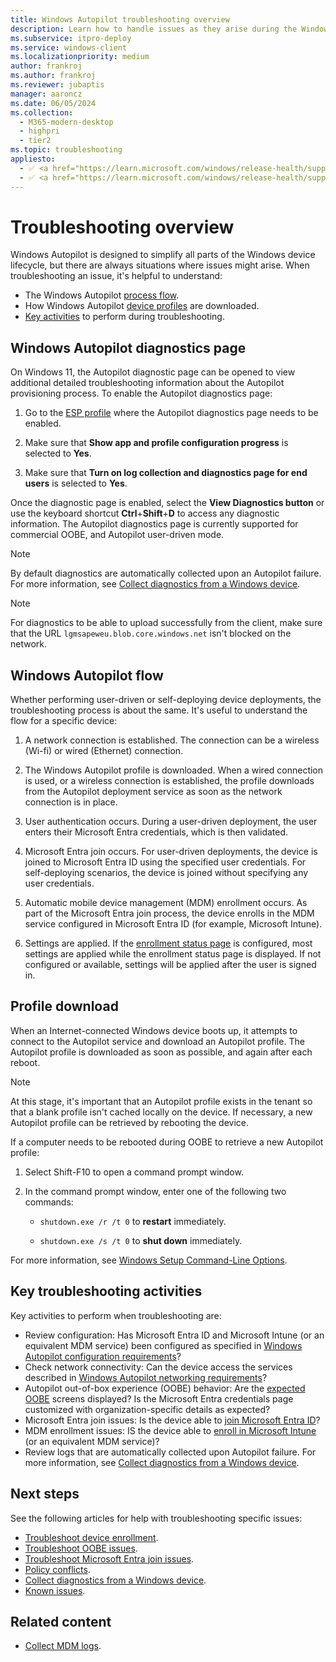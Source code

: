 ```yaml
---
title: Windows Autopilot troubleshooting overview
description: Learn how to handle issues as they arise during the Windows Autopilot deployment process.
ms.subservice: itpro-deploy
ms.service: windows-client
ms.localizationpriority: medium
author: frankroj
ms.author: frankroj
ms.reviewer: jubaptis
manager: aaroncz
ms.date: 06/05/2024
ms.collection:
  - M365-modern-desktop
  - highpri
  - tier2
ms.topic: troubleshooting
appliesto:
  - ✅ <a href="https://learn.microsoft.com/windows/release-health/supported-versions-windows-client" target="_blank">Windows 11</a>
  - ✅ <a href="https://learn.microsoft.com/windows/release-health/supported-versions-windows-client" target="_blank">Windows 10</a>
---
```


# Troubleshooting overview

Windows Autopilot is designed to simplify all parts of the Windows device lifecycle, but there are always situations where issues might arise. When troubleshooting an issue, it's helpful to understand:

- The Windows Autopilot [process flow](#windows-autopilot-flow).
- How Windows Autopilot [device profiles](#profile-download) are downloaded.
- [Key activities](#key-troubleshooting-activities) to perform during troubleshooting.

## Windows Autopilot diagnostics page

On Windows 11, the Autopilot diagnostic page can be opened to view additional detailed troubleshooting information about the Autopilot provisioning process. To enable the Autopilot diagnostics page:

1. Go to the [ESP profile](/mem/intune/enrollment/windows-enrollment-status) where the Autopilot diagnostics page needs to be enabled.

2. Make sure that **Show app and profile configuration progress** is selected to **Yes**.

3. Make sure that **Turn on log collection and diagnostics page for end users** is selected to **Yes**.

Once the diagnostic page is enabled, select the **View Diagnostics button** or use the keyboard shortcut **Ctrl**+**Shift**+**D** to access any diagnostic information. The Autopilot diagnostics page is currently supported for commercial OOBE, and Autopilot user-driven mode.

> [!NOTE]
>
> By default diagnostics are automatically collected upon an Autopilot failure. For more information, see [Collect diagnostics from a Windows device](/mem/intune/remote-actions/collect-diagnostics).

> [!NOTE]
>
> For diagnostics to be able to upload successfully from the client, make sure that the URL `lgmsapeweu.blob.core.windows.net` isn't blocked on the network.

## Windows Autopilot flow

Whether performing user-driven or self-deploying device deployments, the troubleshooting process is about the same. It's useful to understand the flow for a specific device:

1. A network connection is established. The connection can be a wireless (Wi-fi) or wired (Ethernet) connection.

2. The Windows Autopilot profile is downloaded. When a wired connection is used, or a wireless connection is established, the profile downloads from the Autopilot deployment service as soon as the network connection is in place.

3. User authentication occurs. During a user-driven deployment, the user enters their Microsoft Entra credentials, which is then validated.

4. Microsoft Entra join occurs. For user-driven deployments, the device is joined to Microsoft Entra ID using the specified user credentials. For self-deploying scenarios, the device is joined without specifying any user credentials.

5. Automatic mobile device management (MDM) enrollment occurs. As part of the Microsoft Entra join process, the device enrolls in the MDM service configured in Microsoft Entra ID (for example, Microsoft Intune).

6. Settings are applied. If the [enrollment status page](enrollment-status.md) is configured, most settings are applied while the enrollment status page is displayed. If not configured or available, settings will be applied after the user is signed in.

## Profile download

When an Internet-connected Windows device boots up, it attempts to connect to the Autopilot service and download an Autopilot profile. The Autopilot profile is downloaded as soon as possible, and again after each reboot.

> [!NOTE]
>
> At this stage, it's important that an Autopilot profile exists in the tenant so that a blank profile isn't cached locally on the device. If necessary, a new Autopilot profile can be retrieved by rebooting the device.
>
> If a computer needs to be rebooted during OOBE to retrieve a new Autopilot profile:
>
> 1. Select Shift-F10 to open a command prompt window.
>
> 1. In the command prompt window, enter one of the following two commands:
>
>    - `shutdown.exe /r /t 0` to **restart** immediately.
>
>    - `shutdown.exe /s /t 0` to **shut down** immediately.
>
> For more information, see [Windows Setup Command-Line Options](/windows-hardware/manufacture/desktop/windows-setup-command-line-options).

## Key troubleshooting activities

Key activities to perform when troubleshooting are:

- Review configuration: Has Microsoft Entra ID and Microsoft Intune (or an equivalent MDM service) been configured as specified in [Windows Autopilot configuration requirements](requirements.md?tabs=configuration)?
- Check network connectivity: Can the device access the services described in [Windows Autopilot networking requirements](requirements.md?tabs=networking)?
- Autopilot out-of-box experience (OOBE) behavior: Are the [expected OOBE](troubleshoot-oobe.md) screens displayed? Is the Microsoft Entra credentials page customized with organization-specific details as expected?
- Microsoft Entra join issues: Is the device able to [join Microsoft Entra ID](troubleshoot-aad-join.md)?
- MDM enrollment issues: IS the device able to [enroll in Microsoft Intune](troubleshoot-device-enrollment.md) (or an equivalent MDM service)?
- Review logs that are automatically collected upon Autopilot failure. For more information, see [Collect diagnostics from a Windows device](/mem/intune/remote-actions/collect-diagnostics). <!--1895390-->

## Next steps

See the following articles for help with troubleshooting specific issues:

- [Troubleshoot device enrollment](troubleshoot-device-enrollment.md).
- [Troubleshoot OOBE issues](troubleshoot-oobe.md).
- [Troubleshoot Microsoft Entra join issues](troubleshoot-aad-join.md).
- [Policy conflicts](policy-conflicts.md).
- [Collect diagnostics from a Windows device](/mem/intune/remote-actions/collect-diagnostics).
- [Known issues](known-issues.md).

## Related content

- [Collect MDM logs](/windows/client-management/mdm-collect-logs).
